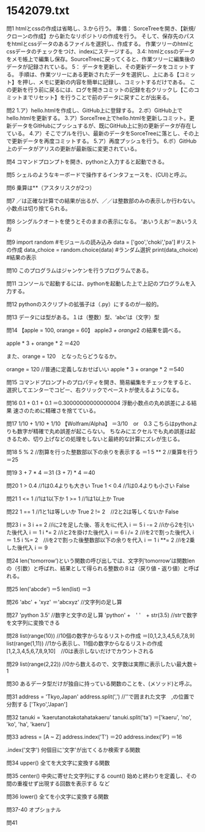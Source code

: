 # 1542079.txt

問1
htmlとcssの作成は省略し、3.から行う。
準備：
SorceTreeを開き、【新規/クローンの作成】から新たなリポジトリの作成を行う。
そして、保存先のパスをhtmlとcssデータのあるファイルを選択し、作成する。
作業ツリーのhtmlとcssデータのチェックをつけ、indexにステージする。
3.4:
htmlとcssのデータをメモ帳上で編集し保存。SourceTreeに戻ってくると、作業ツリーに編集後のデータが記録されている。
5：
データを更新し、その更新データをコミットする。
手順は、作業ツリーにある更新されたデータを選択し、上にある【コミット】を押し、メモに更新の内容を簡単に記録し、コミットするだけである。
この更新を行う前に戻るには、ログを開きコミットの記録を右クリックし【このコミットまでリセット】を行うことで前のデータに戻すことが出来る。

問2
1.ア）hello.htmlを作成し、GitHub上に登録する。
2.ボ）GitHub上でhello.htmlを更新する。
3.ア）SorceTree上でhello.htmlを更新しコミット。更新データをGitHubにプッシュするが、既にGitHub上に別の更新データが存在している。
4.ア）そこでプルを行い、最新のデータをSorceTreeに落とし、その上で更新データを再度コミットする。
5.ア）再度プッシュを行う。
6.ボ）GitHub上のデータがアリスの更新が最新版に変更されている。

問4
コマンドプロンプトを開き、pythonと入力すると起動できる。

問5
シェルのようなキーボードで操作するインタフェースを、(CUI)と呼ぶ。

問6
乗算は**（アスタリスクが2つ）

問7
／は正確な計算での結果が出るが、／／は整数部のみの表示しか行わない。小数点は切り捨てられる。

問8
シングルクオートを使うとそのままの表示になる。
‘あいうえお’＝あいうえお

問9
import random #モジュールの読み込み
data = ['goo','choki','pa'] #リストの作成
data_choice = random.choice(data) #ランダム選択
print(data_choice) #結果の表示 

問10
このプログラムはジャンケンを行うプログラムである。

問11
コンソールで起動するには、pythonを起動した上で上記のプログラムを入力する。

問12
pythonのスクリプトの拡張子は（.py）にするのが一般的。

問13
データには型がある。１は（整数）型、‘abc’は（文字）型

問14
【apple = 100, orange = 60】
apple*3 + orange*2 の結果を調べる。

apple * 3 + orange * 2
＝420

また、orange = 120　となったらどうなるか。

orange = 120  //普通に定義しなおせばいい
apple * 3 + orange * 2
＝540

問15
コマンドプロンプトのプロパティを開き、簡易編集をチェックをすると、選択してエンターでコピー、右クリックでペーストが使えるようになる。

問16
0.1 + 0.1 + 0.1
＝0.30000000000000004
浮動小数点の丸め誤差による結果
速さのために精確さを捨てている。

問17
1/10 + 1/10 + 1/10
【Wolfram/Alpha】
＝3/10　or　0.3
こちらはpythonよりも数字が精確で丸め誤差が起こらない。
ちなみにエクセルでも丸め誤差は起きるため、切り上げなどの処理をしないと最終的な計算にズレが生じる。

問18
5 % 2 //割算を行った整数部以下の余りを表示する
＝1
5 ** 2 //乗算を行う
＝25

問19
3 + 7 * 4
＝31
(3 + 7) * 4 
＝40

問20
1 > 0.4 //1は0.4よりも大きい
True
1 < 0.4 //1は0.4よりも小さい
False

問21
1 <= 1 //1は1以下か
1 >= 1 //1は1以上か
True

問22
1 == 1 //1と1は等しいか
True
2 != 2　//2と2は等しくないか
False

問23
i = 3
i += 2 //iに2を足した後、答えをiに代入
i ＝ 5
i -= 2 //iから2を引いた後代入
i ＝ 1
i *= 2 //iと2を掛けた後代入
i ＝ 6
i /= 2 //iを2で割った後代入
i ＝ 1.5
i %= 2　//iを2で割った後整数部以下の余りを代入
i ＝ 1
i **= 2 //iを2乗した後代入
i ＝ 9

問24
len(‛tomorrow’)という関数の呼び出しでは、文字列’tomorrow’は関数lenの（引数）と呼ばれ、結果として得られる整数の８は（戻り値・返り値）と呼ばれる。

問25
len('abcde')
＝5
len(list)
＝3

問26
'abc' + 'xyz'
＝'abcxyz' //文字列の足し算

問27
'python 3.5' //数字と文字の足し算
'python' +　' '　+ str(3.5) //strで数字を文字列に変換できる

問28
list(range(10)) //10個の数字からなるリストの作成
＝[0,1,2,3,4,5,6,7,8,9]
list(range(1,11)) //1から表示し、11個の数字からなるリストの作成
[1,2,3,4,5,6,7,8,9,10]　//0は表示しないだけでカウントされる

問29
list(range(2,22)) //0から数えるので、文字数は実際に表示したい最大数＋1

問30
あるデータ型だけが独自に持っている関数のことを、(メソッド)と呼ぶ。

問31
address = 'Tkyo,Japan'
address.split(',') //''で囲まれた文字　,の位置で分割する
['Tkyo','Japan']

問32
tanuki = 'kaerutanotakotahatakaeru'
tanuki.split('ta')
＝['kaeru', 'no', 'ko', 'ha', 'kaeru']

問33
adress = [A ~ Z]
address.index('T')
＝20
address.index('P')
＝16

.index('文字')
何個目に'文字'が出てくるか検索する関数

問34
upper()
全てを大文字に変換する関数

問35
center()
中央に寄せた文字列にする
count()
始めと終わりを定義し、その間の重複せず出現する回数を表示する
など

問36
lower()
全てを小文字に変換する関数

問37-40
オプショナル

問41


